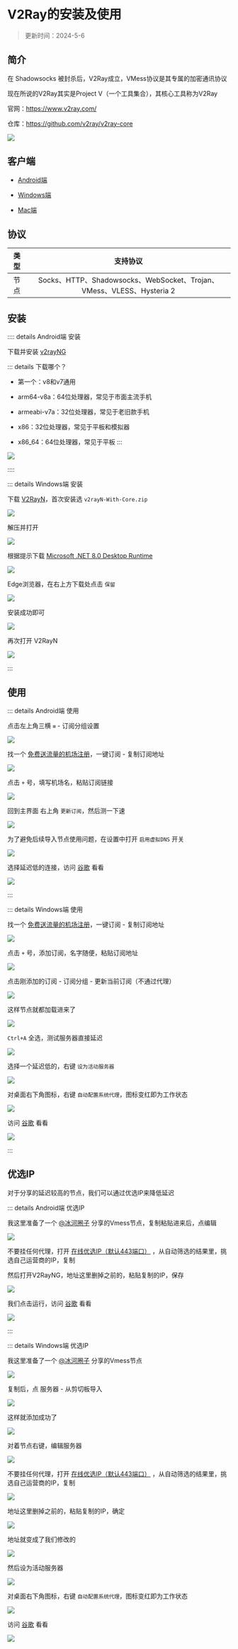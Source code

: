 # V2Ray的安装及使用

> 更新时间：2024-5-6

## 简介

在 Shadowsocks 被封杀后，V2Ray成立，VMess协议是其专属的加密通讯协议

现在所说的V2Ray其实是Project V（一个工具集合），其核心工具称为V2Ray

官网：https://www.v2ray.com/

仓库：https://github.com/v2ray/v2ray-core

![](/v2ray/v2ray.png)


## 客户端

* [Android端](https://github.com/2dust/v2rayNG/releases)

* [Windows端](https://github.com/2dust/v2rayN/releases)

* [Mac端](https://github.com/yanue/V2rayU/releases)


## 协议

| 类型 | 支持协议 |
|:-:|:-:|
| 节点 | Socks、HTTP、Shadowsocks、WebSocket、Trojan、VMess、VLESS、Hysteria 2 |




## 安装




:::: details Android端 安装

下载并安装 [v2rayNG](https://github.com/2dust/v2rayNG/releases)

::: details 下载哪个？

* 第一个：v8和v7通用

* arm64-v8a：64位处理器，常见于市面主流手机

* armeabi-v7a：32位处理器，常见于老旧款手机

* x86：32位处理器，常见于平板和模拟器

* x86_64：64位处理器，常见于平板
:::

![](/v2ray/android/android-01.png)

::::






::: details Windows端 安装

下载 [V2RayN](https://github.com/2dust/v2rayN/releases)，首次安装选 `v2rayN-With-Core.zip`

![](/v2ray/windows/windows-01.png)

解压并打开

![](/v2ray/windows/windows-02.png)


根据提示下载 [Microsoft .NET 8.0 Desktop Runtime](https://dotnet.microsoft.com/zh-cn/download)

![](/v2ray/windows/windows-03.png)

Edge浏览器，在右上方下载处点击 `保留`

![](/v2ray/windows/windows-04.png)

安装成功即可

![](/v2ray/windows/windows-05.png)

再次打开 V2RayN

![](/v2ray/windows/windows-06.png)

:::






## 使用


::: details Android端 使用

点击左上角三横 `≡` - 订阅分组设置

![](/v2ray/android/android-02.png)


找一个 [免费送流量的机场注册](./channel.md)，一键订阅 - 复制订阅地址

![](/v2ray/android/android-03.png)

点击 `+` 号，填写机场名，粘贴订阅链接

![](/v2ray/android/android-04.png)

回到主界面 右上角 `更新订阅`，然后测一下速

![](/v2ray/android/android-05.png)

为了避免后续导入节点使用问题，在设置中打开 `启用虚拟DNS` 开关

![](/v2ray/android/android-06.png)

选择延迟低的连接，访问 [谷歌](https://www.google.com) 看看

![](/v2ray/android/android-07.png)

:::









::: details Windows端 使用

找一个 [免费送流量的机场注册](./channel.md)，一键订阅 - 复制订阅地址

![](/v2ray/windows/windows-07.png)

点击 `+` 号，添加订阅，名字随便，粘贴订阅地址

![](/v2ray/windows/windows-08.png)

点击刚添加的订阅 - 订阅分组 - 更新当前订阅（不通过代理）

![](/v2ray/windows/windows-09.png)

这样节点就都加载进来了

![](/v2ray/windows/windows-10.png)

`Ctrl+A` 全选，测试服务器直接延迟

![](/v2ray/windows/windows-11.png)

选择一个延迟低的，右键 `设为活动服务器`

![](/v2ray/windows/windows-12.png)

对桌面右下角图标，右键 `自动配置系统代理`，图标变红即为工作状态

![](/v2ray/windows/windows-13.png)

访问 [谷歌](https://www.google.com) 看看

![](/v2ray/windows/windows-14.png)


:::








## 优选IP

对于分享的延迟较高的节点，我们可以通过优选IP来降低延迟



::: details Android端 优选IP

我这里准备了一个 [@冰河圈子](https://t.me/binghequanzi) 分享的Vmess节点，复制粘贴进来后，点编辑

![](/v2ray/android/android-08.png)

不要挂任何代理，打开 [在线优选IP（默认443端口）](https://stock.hostmonit.com/CloudFlareYes) ，从自动筛选的结果里，挑选自己运营商的IP，复制

然后打开V2RayNG，地址这里删掉之前的，粘贴复制的IP，保存

![](/v2ray/android/android-09.png)

我们点击运行，访问 [谷歌](https://www.google.com) 看看

![](/v2ray/android/android-10.png)

:::










::: details Windows端 优选IP

我这里准备了一个 [@冰河圈子](https://t.me/binghequanzi) 分享的Vmess节点

![](/v2ray/windows/windows-15.png)

复制后，点 服务器 - 从剪切板导入

![](/v2ray/windows/windows-16.png)

这样就添加成功了

![](/v2ray/windows/windows-17.png)

对着节点右键，编辑服务器

![](/v2ray/windows/windows-18.png)

不要挂任何代理，打开 [在线优选IP（默认443端口）](https://stock.hostmonit.com/CloudFlareYes) ，从自动筛选的结果里，挑选自己运营商的IP，复制

![](/v2ray/windows/windows-19.png)

地址这里删掉之前的，粘贴复制的IP，确定

![](/v2ray/windows/windows-20.png)

地址就变成了我们修改的

![](/v2ray/windows/windows-21.png)

然后设为活动服务器

![](/v2ray/windows/windows-22.png)

对桌面右下角图标，右键 `自动配置系统代理`，图标变红即为工作状态

![](/v2ray/windows/windows-23.png)

访问 [谷歌](https://www.google.com) 看看

![](/v2ray/windows/windows-14.png)



